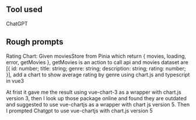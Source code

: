 ## Tool used

ChatGPT

## Rough prompts

Rating Chart: Given moviesStore from Pinia which return { movies, loading, error, getMovies },
getMovies is an action to call api and movies dataset are [{
id: number;
title: string;
genre: string;
description: string;
rating: number;
}],
add a chart to show average rating by genre using chart.js and typescript in vue3

At frist it gave me the result using vue-chart-3 as a wrapper with chart.js version 3, then I look up those package online and found they are outdated and suggested to use vue-chartjs as a wrapper with chart js version 5. Then I prompted Chatgpt to use vue-chartjs with chart.js version 5
